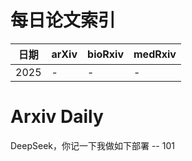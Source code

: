 # 每日论文索引

| 日期 | arXiv | bioRxiv | medRxiv |
|------|-------|---------|---------|
| 2025 | - | - | - |















































































































































































































































































































# Arxiv Daily


DeepSeek，你记一下我做如下部署 -- 101
